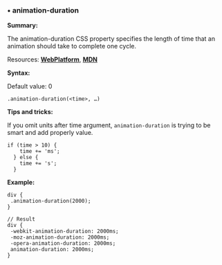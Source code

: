 ### <a name="animation-duration"></a> &#8226; animation-duration
**Summary:**

The animation-duration CSS property specifies the length of time that an animation should take to complete one cycle.

Resources: **[WebPlatform](http://docs.webplatform.org/wiki/css/properties/animation-duration)**, **[MDN](https://developer.mozilla.org/en-US/docs/Web/CSS/animation-duration)**

**Syntax:**

Default value: 0

    .animation-duration(<time>, …)
  
**Tips and tricks:**

If you omit units after time argument, `animation-duration` is trying to be smart and add properly value.

    if (time > 10) {
        time += 'ms';
      } else {
        time += 's';
      }
  
**Example:**

    div {
     .animation-duration(2000);
    }
    
    // Result
    div {
     -webkit-animation-duration: 2000ms;
     -moz-animation-duration: 2000ms;
     -opera-animation-duration: 2000ms;
     animation-duration: 2000ms;
    }
  
